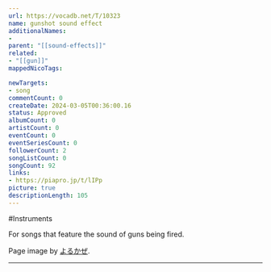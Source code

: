 ```yaml
---
url: https://vocadb.net/T/10323
name: gunshot sound effect
additionalNames: 
- 
parent: "[[sound-effects]]"
related:
- "[[gun]]"
mappedNicoTags:

newTargets:
- song
commentCount: 0
createDate: 2024-03-05T00:36:00.16
status: Approved
albumCount: 0
artistCount: 0
eventCount: 0
eventSeriesCount: 0
followerCount: 2
songListCount: 0
songCount: 92
links: 
- https://piapro.jp/t/lIPp
picture: true
descriptionLength: 105
---
```


#Instruments

For songs that feature the sound of guns being fired.

Page image by [よるかぜ](https://vocadb.net/Ar/93626).

---

